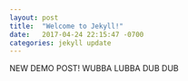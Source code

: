 ```yaml
---
layout: post
title:  "Welcome to Jekyll!"
date:   2017-04-24 22:15:47 -0700
categories: jekyll update
---
```

NEW DEMO POST! WUBBA LUBBA DUB DUB
